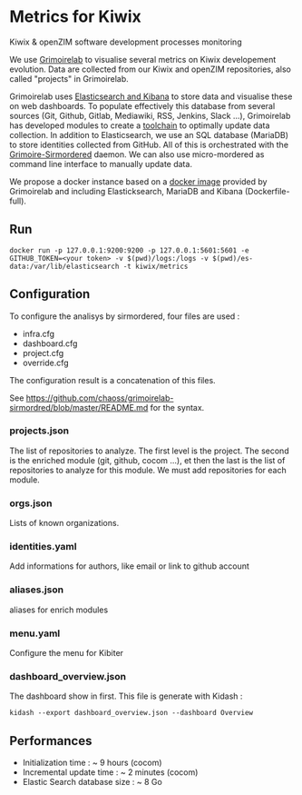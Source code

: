 # Metrics for Kiwix
Kiwix &amp; openZIM software development processes monitoring

We use [Grimoirelab](https://chaoss.github.io/grimoirelab/) to visualise several metrics on Kiwix developement evolution. Data are collected from our Kiwix and openZIM repositories, also called "projects" in Grimoirelab.

Grimoirelab uses [Elasticsearch and Kibana](https://www.elastic.co) to store data and visualise these on web dashboards. To populate effectively this database from several sources (Git, Github, Gitlab, Mediawiki, RSS, Jenkins, Slack ...), Grimoirelab has developed modules to create a [toolchain](https://chaoss.github.io/grimoirelab-tutorial/basics/components.html) to optimally update data collection. In addition to Elasticsearch, we use an SQL database (MariaDB) to store identities collected from GitHub. All of this is orchestrated with the [Grimoire-Sirmordered](https://github.com/chaoss/grimoirelab-sirmordred) daemon. We can also use micro-mordered as command line interface to manually update data.

We propose a docker instance based on a [docker image](https://github.com/chaoss/grimoirelab/tree/master/docker) provided by Grimoirelab and including Elasticksearch, MariaDB and Kibana (Dockerfile-full).

## Run

```
docker run -p 127.0.0.1:9200:9200 -p 127.0.0.1:5601:5601 -e GITHUB_TOKEN=<your token> -v $(pwd)/logs:/logs -v $(pwd)/es-data:/var/lib/elasticsearch -t kiwix/metrics
```

## Configuration

To configure the analisys by sirmordered, four files are used :

- infra.cfg
- dashboard.cfg
- project.cfg
- override.cfg

The configuration result is a concatenation of this files.

See https://github.com/chaoss/grimoirelab-sirmordred/blob/master/README.md for the syntax.

### projects.json

The list of repositories to analyze. The first level is the project. The second is the enriched module (git, github, cocom ...), et then the last is the list of repositories to analyze for this module. We must add repositories for each module.

### orgs.json

Lists of known organizations. 

### identities.yaml

Add informations for authors, like email or link to github account

### aliases.json

aliases for enrich modules

###  menu.yaml
Configure the menu for Kibiter

### dashboard_overview.json

The dashboard show in first. This file is generate with Kidash :

`kidash --export dashboard_overview.json --dashboard Overview`

## Performances

- Initialization time : ~ 9 hours (cocom)
- Incremental update time : ~ 2 minutes (cocom)
- Elastic Search database size : ~ 8 Go
